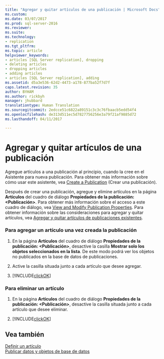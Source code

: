 ```yaml
---
title: "Agregar y quitar artículos de una publicación | Microsoft Docs"
ms.custom: 
ms.date: 03/07/2017
ms.prod: sql-server-2016
ms.reviewer: 
ms.suite: 
ms.technology:
- replication
ms.tgt_pltfrm: 
ms.topic: article
helpviewer_keywords:
- articles [SQL Server replication], dropping
- deleting articles
- dropping articles
- adding articles
- articles [SQL Server replication], adding
ms.assetid: d5a3e536-62d2-4473-a178-877ba52f7d7f
caps.latest.revision: 35
author: BYHAM
ms.author: rickbyh
manager: jhubbard
translationtype: Human Translation
ms.sourcegitcommit: 2edcce51c6822a89151c3c3c76fbaacb5edd54f4
ms.openlocfilehash: de313d511ec5d7827756256e3a79f21af9885d72
ms.lasthandoff: 04/11/2017

---
```

# <a name="add-articles-to-and-drop-articles-from-a-publication"></a>Agregar y quitar artículos de una publicación
  Agregue artículos a una publicación al principio, cuando la cree en el Asistente para nueva publicación. Para obtener más información sobre cómo usar este asistente, vea [Create a Publication](../../../relational-databases/replication/publish/create-a-publication.md) (Crear una publicación).  
  
 Después de crear una publicación, agregue y elimine artículos en la página **Artículos** del cuadro de diálogo **Propiedades de la publicación: \<Publicación>**. Para obtener más información sobre el acceso a este cuadro de diálogo, vea [View and Modify Publication Properties](../../../relational-databases/replication/publish/view-and-modify-publication-properties.md). Para obtener información sobre las consideraciones para agregar y quitar artículos, vea [Agregar y quitar artículos de publicaciones existentes](../../../relational-databases/replication/publish/add-articles-to-and-drop-articles-from-existing-publications.md).  
  
### <a name="to-add-an-article-after-a-publication-is-created"></a>Para agregar un artículo una vez creada la publicación  
  
1.  En la página **Artículos** del cuadro de diálogo **Propiedades de la publicación: \<Publicación>**, desactive la casilla **Mostrar solo los objetos seleccionados en la lista**. De este modo podrá ver los objetos no publicados en la base de datos de publicaciones.  
  
2.  Active la casilla situada junto a cada artículo que desee agregar.  
  
3.  [!INCLUDE[clickOK](../../../includes/clickok-md.md)]  
  
### <a name="to-delete-an-article"></a>Para eliminar un artículo  
  
1.  En la página **Artículos** del cuadro de diálogo **Propiedades de la publicación: \<Publicación>**, desactive la casilla situada junto a cada artículo que desee eliminar.  
  
2.  [!INCLUDE[clickOK](../../../includes/clickok-md.md)]  
  
## <a name="see-also"></a>Vea también  
 [Definir un artículo](../../../relational-databases/replication/publish/define-an-article.md)   
 [Publicar datos y objetos de base de datos](../../../relational-databases/replication/publish/publish-data-and-database-objects.md)  
  
  
